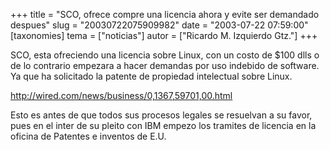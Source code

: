+++
title = "SCO, ofrece compre una licencia ahora y evite ser demandado despues"
slug = "20030722075909982"
date = "2003-07-22 07:59:00"
[taxonomies]
tema = ["noticias"]
autor = ["Ricardo M. Izquierdo Gtz."]
+++

SCO, esta ofreciendo una licencia sobre Linux, con un costo de $100 dlls
o de lo contrario empezara a hacer demandas por uso indebido de
software. Ya que ha solicitado la patente de propiedad intelectual sobre
Linux.

http://wired.com/news/business/0,1367,59701,00.html

Esto es antes de que todos sus procesos legales se resuelvan a su favor,
pues en el inter de su pleito con IBM empezo los tramites de licencia en
la oficina de Patentes e inventos de E.U.

